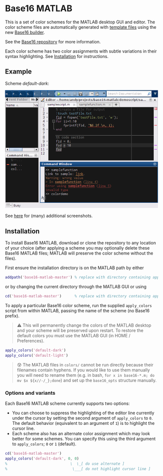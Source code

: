 # Base16 MATLAB

This is a set of color schemes for the MATLAB desktop GUI and editor.
The color scheme files are automatically generated with 
[template files](https://github.com/andymass/base16-matlab/tree/master/templates)
using the new
[Base16 builder](https://github.com/chriskempson/base16-builder-php).

See the [Base16 repository](https://github.com/chriskempson/base16)
for more information.

Each color scheme has two color assignments with subtle variations in their
syntax highlighting.  See [Installation](#installation) for instructions.

## Example

Scheme _default-dark_:

![Base16 MATLAB default dark](base16-default-dark.png)

See [here](https://github.com/andymass/base16-matlab/wiki) for (many)
additional screenshots.

## Installation

To install Base16 MATLAB, download or clone the repository to 
any location of your choice (after applying a scheme you 
may optionally delete these Base16 MATLAB files; MATLAB will
preserve the color scheme without the files).

First ensure the installation directory is on the MATLAB path by either
```matlab
addpath('base16-matlab-master') % replace with directory containing apply_colors.m
```
or by changing the current directory through the MATLAB GUI or using
```matlab
cd('base16-matlab-master')      % replace with directory containing apply_colors.m
```

To apply a particular Base16 color scheme, run the supplied `apply_colors` script 
from within MATLAB, passing the name of the scheme (no Base16 prefix).  

> :warning: This will permanently change the colors of the 
MATLAB desktop and your scheme will be preserved upon restart.  To restore 
the default colors you must use the MATLAB GUI (in HOME /
Preferences).

```matlab
apply_colors('default-dark')
apply_colors('default-light')
```

> :cold_sweat: The MATLAB files in `colors/` cannot be run directly 
because their filenames contain hyphens.  If you would like to use them
manually you will need to rename them (e.g. in bash,
`for x in base16-*.m; do mv $x ${x//-/_};done`)
and set up the `base16_opts` structure manually.

### Options and variants

Each Base16 MATLAB scheme currently supports two options:

  - You can choose to suppress the highlighting of the
editor line currently under the cursor 
by setting the second argument of `apply_colors` to `0`.
The default behavior (equivalent to an argument of `1`) is to 
highlight the cursor line.
  - Each scheme also has an alternate color assignment which may look
better for some schemes.  You can specify this using the third argument to
`apply_colors`; `0` or `1` (default).

```matlab
cd('base16-matlab-master')
apply_colors('default-dark', 0, 0)
%                             \  \_[ do use alternate ]
%                              \___[ do not highlight cursor line ]
```

